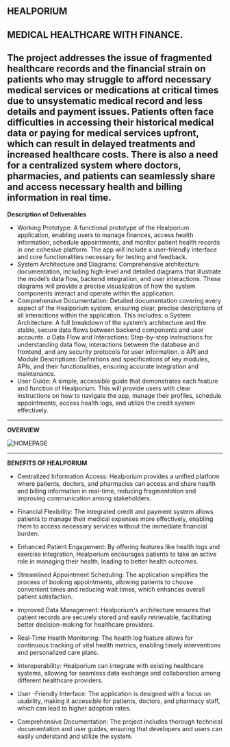 ## **HEALPORIUM**
MEDICAL HEALTHCARE WITH FINANCE.
---------------------------------------------------------------------------------------------------------
**The project addresses the issue of fragmented healthcare records and the financial strain on patients who may struggle to afford necessary medical services or medications at critical times due to unsystematic medical record and less details and payment issues. Patients often face difficulties in accessing their historical medical data or paying for medical services upfront, which can result in delayed treatments and increased healthcare costs. There is also a need for a centralized system where doctors, pharmacies, and patients can seamlessly share and access necessary health and billing information in real time.**
----------------------------------------------------------------------------------------------------------
**Description of Deliverables**

* Working Prototype: A functional prototype of the Healporium application, enabling users to manage finances, access health information, schedule appointments, and monitor patient health records in one cohesive platform. The app will include a user-friendly interface and core functionalities necessary for testing and feedback.
* System Architecture and Diagrams: Comprehensive architecture documentation, including high-level and detailed diagrams that illustrate the model’s data flow, backend integration, and user interactions. These diagrams will provide a precise visualization of how the system components interact and operate within the application.
* Comprehensive Documentation: Detailed documentation covering every aspect of the Healporium system, ensuring clear, precise descriptions of all interactions within the application. This includes:
o System Architecture: A full breakdown of the system’s architecture and the stable, secure data flows between backend components and user accounts.
o Data Flow and Interactions: Step-by-step instructions for understanding data flow, interactions between the database and frontend, and any security protocols for user information.
o API and Module Descriptions: Definitions and specifications of key modules, APIs, and their functionalities, ensuring accurate integration and maintenance.
* User Guide: A simple, accessible guide that demonstrates each feature and function of Healporium. This will provide users with clear instructions on how to navigate the app, manage their profiles, schedule appointments, access health logs, and utilize the credit system effectively.

-------------------------------------------------------------------------------------------------------------
**OVERVIEW**

![HOMEPAGE](https://github.com/user-attachments/assets/2f8183a5-34e8-451b-8ae7-79ef3531fd67)

----------------------------------------------------------------------------------------------------------------
**BENEFITS OF HEALPORIUM**

* Centralized Information Access: Healporium provides a unified platform where patients, doctors, and pharmacies can access and share health and billing information in real-time, reducing fragmentation and improving communication among stakeholders.

* Financial Flexibility: The integrated credit and payment system allows patients to manage their medical expenses more effectively, enabling them to access necessary services without the immediate financial burden.

* Enhanced Patient Engagement: By offering features like health logs and exercise integration, Healporium encourages patients to take an active role in managing their health, leading to better health outcomes.

* Streamlined Appointment Scheduling: The application simplifies the process of booking appointments, allowing patients to choose convenient times and reducing wait times, which enhances overall patient satisfaction.

* Improved Data Management: Healporium's architecture ensures that patient records are securely stored and easily retrievable, facilitating better decision-making for healthcare providers.

* Real-Time Health Monitoring: The health log feature allows for continuous tracking of vital health metrics, enabling timely interventions and personalized care plans.

* Interoperability: Healporium can integrate with existing healthcare systems, allowing for seamless data exchange and collaboration among different healthcare providers.

* User -Friendly Interface: The application is designed with a focus on usability, making it accessible for patients, doctors, and pharmacy staff, which can lead to higher adoption rates.

* Comprehensive Documentation: The project includes thorough technical documentation and user guides, ensuring that developers and users can easily understand and utilize the system.
